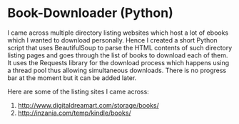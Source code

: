 # Book-Downloader (Python)

I came across multiple directory listing websites which host a lot of ebooks which I wanted to download personally. Hence I created a short Python script that uses BeautifulSoup to parse the HTML contents of such directory listing pages and goes through the list of books to download each of them. It uses the Requests library for the download process which happens using a thread pool thus allowing simultaneous downloads. There is no progress bar at the moment but it can be added later.

Here are some of the listing sites I came across:

1. http://www.digitaldreamart.com/storage/books/
2. http://inzania.com/temp/kindle/books/
